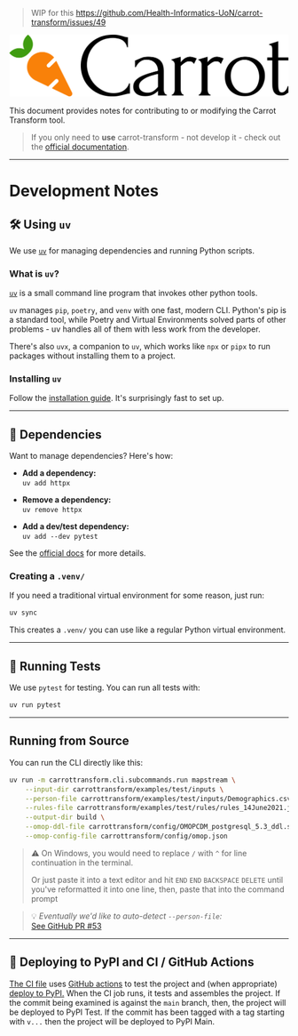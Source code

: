 
> WIP for this https://github.com/Health-Informatics-UoN/carrot-transform/issues/49

[
  ![Carrot Logo](
    https://raw.githubusercontent.com/Health-Informatics-UoN/carrot-transform/refs/heads/main/images/logo-primary.png
  )
](https://carrot.ac.uk/transform)


This document provides notes for contributing to or modifying the Carrot Transform tool.

> If you only need to **use** carrot-transform - not develop it - check out the [official documentation](https://carrot.ac.uk/transform).

---

# Development Notes

## 🛠 Using `uv`

We use [`uv`](https://docs.astral.sh/uv/) for managing dependencies and running Python scripts.

### What is `uv`?

[`uv`](https://docs.astral.sh/uv/) is a small command line program that invokes other python tools.

`uv` manages `pip`, `poetry`, and `venv` with one fast, modern CLI.
Python's pip is a standard tool, while Poetry and Virtual Environments solved parts of other problems - uv handles all of them with less work from the developer.

There's also `uvx`, a companion to `uv`, which works like `npx` or `pipx` to run packages without installing them to a project.

### Installing `uv`

Follow the [installation guide](https://docs.astral.sh/uv/#installation).
It's surprisingly fast to set up.

---

## 🧩 Dependencies

Want to manage dependencies? Here's how:

- **Add a dependency:**  
  `uv add httpx`

- **Remove a dependency:**  
  `uv remove httpx`

- **Add a dev/test dependency:**  
  `uv add --dev pytest`

See the [official docs](https://docs.astral.sh/uv/concepts/projects/dependencies/) for more details.

### Creating a `.venv/`

If you need a traditional virtual environment for some reason, just run:

```sh
uv sync
```

This creates a `.venv/` you can use like a regular Python virtual environment.

---

## 🧪 Running Tests

We use `pytest` for testing.
You can run all tests with:

```sh
uv run pytest
```

---

## Running from Source

You can run the CLI directly like this:

```sh
uv run -m carrottransform.cli.subcommands.run mapstream \
    --input-dir carrottransform/examples/test/inputs \
    --person-file carrottransform/examples/test/inputs/Demographics.csv \
    --rules-file carrottransform/examples/test/rules/rules_14June2021.json \
    --output-dir build \
    --omop-ddl-file carrottransform/config/OMOPCDM_postgresql_5.3_ddl.sql \
    --omop-config-file carrottransform/config/omop.json
```

> ⚠️ On Windows, you would need to replace `/` with `^` for line continuation in the terminal.
>
> Or just paste it into a text editor and hit `END` `END` `BACKSPACE` `DELETE` until you've reformatted it into one line, then, paste that into the command prompt

> 💡 *Eventually we'd like to auto-detect `--person-file`:*  
> [See GitHub PR #53](https://github.com/Health-Informatics-UoN/carrot-transform/pull/53)

---

## 🚀 Deploying to PyPI and CI / GitHub Actions

[The CI file](.github/workflows/uv-workflow.yml) uses [GitHub actions](https://github.com/Health-Informatics-UoN/carrot-transform/actions) to test the project and (when appropriate) [deploy to PyPI.](https://pypi.org/project/carrot-transform/)
When the CI job runs, it tests and assembles the project.
If the commit being examined is against the `main` branch, then, the project will be deployed to PyPI Test.
If the commit has been tagged with a tag starting with `v...` then the project will be deployed to PyPI Main.
